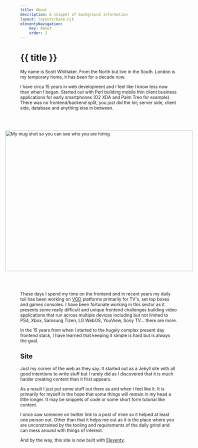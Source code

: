 ```yaml
---
title: About
description: A snippet of background information
layout: layouts/base.njk
eleventyNavigation:
    key: About
    order: 2
---
```


# {{ title }}

<style>
    figure {
        display: flex;
        flex-direction: column;
        align-items: center;
        margin: 4rem 0;
    }
</style>

My name is Scott Whittaker. From the North but live in the South. London is my temporary home, it has been for a decade now.

I have circa 15 years in web development and I feel like I know less now than when I began. Started out with Perl building mobile thin client business applications for early smartphones (O2 XDA and Palm Treo for example). There was no frontend/backend split, you just did the lot; server side, client side, database and anything else in between.

<figure>
    <picture>
        <source srcset="img/about.webp" type="image/webp">
        <image alt="My mug shot so you can see who you are hiring" width="600" height="450" src="img/about.png">
    </picture>
</figure>

These days I spend my time on the frontend and in recent years my daily toil has been working on [VOD](https://en.wikipedia.org/wiki/Video_on_demand) platforms primarily for TV's, set top boxes and games consoles. I have been fortunate working in this sector as it presents some really difficult and unique frontend challenges building video applications that run across multiple devices including but not limited to PS4, Xbox, Samsung Tizen, LG WebOS, YouView, Sony TV... there are more.

In the 15 years from when I started to the hugely complex present day frontend stack, I have learned that keeping it simple is hard but is always the goal.

## Site

Just my corner of the web as they say. It started out as a Jekyll site with all good intentions to write stuff but I rarely did as I discovered that it is much harder creating content than it first appears.

As a result I just put some stuff out there as and when I feel like it. It is primarily for myself in the hope that some things will remain in my head a little longer. It may be snippets of code or some short form tutorial like content.

I once saw someone on twitter link to a post of mine so it helped at least one person out. Other than that it helps me out as it is the place where you are unconstrained by the tooling and requirements of the daily grind and can mess around with things of interest.

And by the way, this site is now built with [Eleventy](https://www.11ty.dev/).
